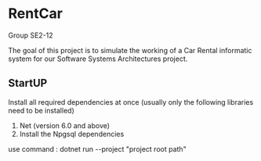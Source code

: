 # RentCar

Group SE2-12

The goal of this project is to simulate the working of a Car Rental informatic system for our Software Systems Architectures project.



## StartUP

Install all required dependencies at once (usually only the following libraries need to be installed)
1. Net (version 6.0 and above)
2. Install the Npgsql dependencies

use command : dotnet run --project "project root path"
